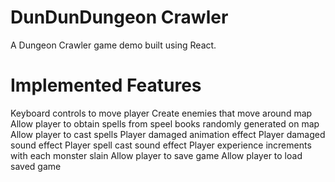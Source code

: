 # DunDunDungeon Crawler
A Dungeon Crawler game demo built using React. 

# Implemented Features

Keyboard controls to move player
Create enemies that move around map
Allow player to obtain spells from speel books randomly generated on map
Allow player to cast spells
Player damaged animation effect
Player damaged sound effect
Player spell cast sound effect
Player experience increments with each monster slain
Allow player to save game 
Allow player to load saved game 



